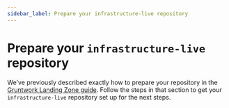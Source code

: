 ```yaml
---
sidebar_label: Prepare your infrastructure-live repository
---
```


# Prepare your `infrastructure-live` repository

We’ve previously described exactly how to prepare your repository in the
[Gruntwork Landing Zone guide](../../landing-zone/deployment-walkthrough/prepare-your-infrastructure-live-repository.md). Follow the steps in that section to get your `infrastructure-live` repository set up for the next steps.

